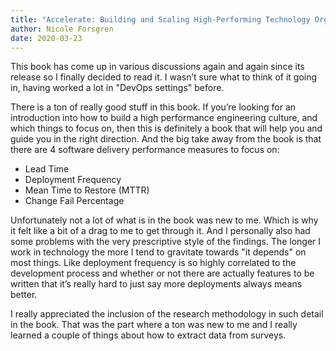 ```yaml
---
title: "Accelerate: Building and Scaling High-Performing Technology Organizations"
author: Nicole Forsgren
date: 2020-03-23
---
```


This book has come up in various discussions again and again since its release so I finally decided to read it. I wasn’t sure what to think of it going in, having worked a lot in "DevOps settings" before.

There is a ton of really good stuff in this book. If you’re looking for an introduction into how to build a high performance engineering culture, and which things to focus on, then this is definitely a book that will help you and guide you in the right direction. And the big take away from the book is that there are 4 software delivery performance measures to focus on:
- Lead Time
- Deployment Frequency
- Mean Time to Restore (MTTR)
- Change Fail Percentage

Unfortunately not a lot of what is in the book was new to me. Which is why it felt like a bit of a drag to me to get through it. And I personally also had some problems with the very prescriptive style of the findings. The longer I work in technology the more I tend to gravitate towards "it depends" on most things. Like deployment frequency is so highly correlated to the development process and whether or not there are actually features to be written that it’s really hard to just say more deployments always means better. 

I really appreciated the inclusion of the research methodology in such detail in the book. That was the part where a ton was new to me and I really learned a couple of things about how to extract data from surveys.